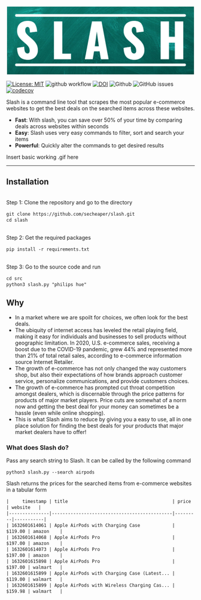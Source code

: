 <p align="center"><img width="500" src="./assets/slash.png"></p>

[![License: MIT](https://img.shields.io/badge/License-MIT-yellow.svg)](https://opensource.org/licenses/MIT) 
![github workflow](https://github.com/secheaper/cheaper/actions/workflows/python-app.yml/badge.svg) 
[![DOI](https://zenodo.org/badge/407550383.svg)](https://zenodo.org/badge/latestdoi/407550383)
![Github](https://img.shields.io/badge/language-python-red.svg)
![GitHub issues](https://img.shields.io/github/issues/secheaper/cheaper)
[![codecov](https://codecov.io/gh/secheaper/cheaper/branch/main/graph/badge.svg?token=I2J7ICDDI9)](https://codecov.io/gh/secheaper/cheaper)

Slash is a command line tool that scrapes the most popular e-commerce websites to get the best deals on the searched items across these websites. 
- **Fast**: With slash, you can save over 50% of your time by comparing deals across websites within seconds
- **Easy**: Slash uses very easy commands to filter, sort and search your items
- **Powerful**: Quickly alter the commands to get desired results

Insert basic working .gif here

---

Installation
---
<br/> Step 1: Clone the repository and go to the directory
```
git clone https://github.com/secheaper/slash.git
cd slash
```
<br/> Step 2: Get the required packages
```
pip install -r requirements.txt
```
<br/> Step 3: Go to the source code and run
```
cd src
python3 slash.py "philips hue"
```

Why
---
- In a market where we are spoilt for choices, we often look for the best deals.  
- The ubiquity of internet access has leveled the retail playing field, making it easy for individuals and businesses to sell products without geographic limitation. In 2020, U.S. e-commerce sales, receiving a boost due to the COVID-19 pandemic, grew 44% and represented more than 21% of total retail sales, according to e-commerce information source Internet Retailer.
- The growth of e-commerce has not only changed the way customers shop, but also their expectations of how brands approach customer service, personalize communications, and provide customers choices.
- The growth of e-commerce has prompted cut throat competition amongst dealers, which is discernable through the price patterns for products of major market players. Price cuts are somewhat of a norm now and getting the best deal for your money can sometimes be a hassle (even while online shopping).
- This is what Slash aims to reduce by giving you a easy to use, all in one place solution for finding the best deals for your products that major market dealers have to offer!

### What does Slash do?
Pass any search string to Slash. It can be called by the following command
<pre><code>python3 slash.py --search airpods</code></pre>

Slash returns the prices for the searched items from e-commerce websites in a tabular form

```
|     timestamp | title                                       | price   | website   |
|---------------|---------------------------------------------|---------|-----------|
| 1632601614061 | Apple AirPods with Charging Case            | $119.00 | amazon    |
| 1632601614068 | Apple AirPods Pro                           | $197.00 | amazon    |
| 1632601614073 | Apple AirPods Pro                           | $197.00 | amazon    |
| 1632601615898 | Apple AirPods Pro                           | $197.00 | walmart   |
| 1632601615899 | Apple AirPods with Charging Case (Latest... | $119.00 | walmart   |
| 1632601615899 | Apple AirPods with Wireless Charging Cas... | $159.98 | walmart   |
```
